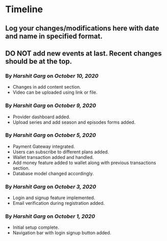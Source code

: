 # Timeline
## Log your changes/modifications here with date and name in specified format.
## DO NOT add new events at last. Recent changes should be at the top.

### By <b>_Harshit Garg_</b> on <b>_October 10, 2020_</b>
* Changes in add content section.
* Video can be uploaded using link or file.


### By <b>_Harshit Garg_</b> on <b>_October 9, 2020_</b>
* Provider dashboard added.
* Upload series and add season and episodes forms added.

### By <b>_Harshit Garg_</b> on <b>_October 5, 2020_</b>
* Payment Gateway integrated.
* Users can subscribe to different plans added.
* Wallet transaction added and handled.
* Add money feature added to wallet along with previous transactions section.
* Database model changed accordingly.


### By <b>_Harshit Garg_</b> on <b>_October 3, 2020_</b>
* Login and signup feature implemented.
* Email verification during registration added.


### By <b>_Harshit Garg_</b> on <b>_October 1, 2020_</b>
* Initial setup complete.
* Navigation bar with login signup button added.
